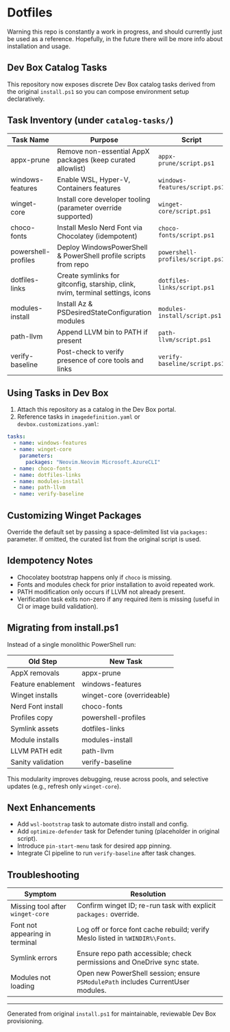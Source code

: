 # Dotfiles

Warning this repo is constantly a work in progress, and should currently just be used as a reference. Hopefully, in the
future there will be more info about installation and usage.

## Dev Box Catalog Tasks

This repository now exposes discrete Dev Box catalog tasks derived from the original `install.ps1` so you can compose
environment setup declaratively.

## Task Inventory (under `catalog-tasks/`)

| Task Name | Purpose | Script |
|-----------|---------|--------|
| appx-prune | Remove non-essential AppX packages (keep curated allowlist) | `appx-prune/script.ps1` |
| windows-features | Enable WSL, Hyper-V, Containers features | `windows-features/script.ps1` |
| winget-core | Install core developer tooling (parameter override supported) | `winget-core/script.ps1` |
| choco-fonts | Install Meslo Nerd Font via Chocolatey (idempotent) | `choco-fonts/script.ps1` |
| powershell-profiles | Deploy WindowsPowerShell & PowerShell profile scripts from repo | `powershell-profiles/script.ps1` |
| dotfiles-links | Create symlinks for gitconfig, starship, clink, nvim, terminal settings, icons | `dotfiles-links/script.ps1` |
| modules-install | Install Az & PSDesiredStateConfiguration modules | `modules-install/script.ps1` |
| path-llvm | Append LLVM bin to PATH if present | `path-llvm/script.ps1` |
| verify-baseline | Post-check to verify presence of core tools and links | `verify-baseline/script.ps1` |

## Using Tasks in Dev Box

1. Attach this repository as a catalog in the Dev Box portal.
2. Reference tasks in `imagedefinition.yaml` or `devbox.customizations.yaml`:

```yaml
tasks:
  - name: windows-features
  - name: winget-core
    parameters:
      packages: "Neovim.Neovim Microsoft.AzureCLI"
  - name: choco-fonts
  - name: dotfiles-links
  - name: modules-install
  - name: path-llvm
  - name: verify-baseline
```

## Customizing Winget Packages

Override the default set by passing a space-delimited list via `packages:` parameter. If omitted, the curated list from
the original script is used.

## Idempotency Notes

- Chocolatey bootstrap happens only if `choco` is missing.
- Fonts and modules check for prior installation to avoid repeated work.
- PATH modification only occurs if LLVM not already present.
- Verification task exits non-zero if any required item is missing (useful in CI or image build validation).

## Migrating from install.ps1

Instead of a single monolithic PowerShell run:

| Old Step | New Task |
|----------|----------|
| AppX removals | appx-prune |
| Feature enablement | windows-features |
| Winget installs | winget-core (overrideable) |
| Nerd Font install | choco-fonts |
| Profiles copy | powershell-profiles |
| Symlink assets | dotfiles-links |
| Module installs | modules-install |
| LLVM PATH edit | path-llvm |
| Sanity validation | verify-baseline |

This modularity improves debugging, reuse across pools, and selective updates (e.g., refresh only `winget-core`).

## Next Enhancements

- Add `wsl-bootstrap` task to automate distro install and config.
- Add `optimize-defender` task for Defender tuning (placeholder in original script).
- Introduce `pin-start-menu` task for desired app pinning.
- Integrate CI pipeline to run `verify-baseline` after task changes.

## Troubleshooting

| Symptom | Resolution |
|---------|------------|
| Missing tool after `winget-core` | Confirm winget ID; re-run task with explicit `packages:` override. |
| Font not appearing in terminal | Log off or force font cache rebuild; verify Meslo listed in `%WINDIR%\Fonts`. |
| Symlink errors | Ensure repo path accessible; check permissions and OneDrive sync state. |
| Modules not loading | Open new PowerShell session; ensure `PSModulePath` includes CurrentUser modules. |

---
Generated from original `install.ps1` for maintainable, reviewable Dev Box provisioning.
